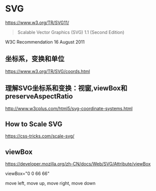 # SVG   
https://www.w3.org/TR/SVG11/  

> Scalable Vector Graphics (SVG) 1.1 (Second Edition)  

W3C Recommendation 16 August 2011  


## 坐标系，变换和单位  
https://www.w3.org/TR/SVG/coords.html  


## 理解SVG坐标系和变换：视窗,viewBox和preserveAspectRatio  
http://www.w3cplus.com/html5/svg-coordinate-systems.html  



## How to Scale SVG  

https://css-tricks.com/scale-svg/  


## viewBox  
https://developer.mozilla.org/zh-CN/docs/Web/SVG/Attribute/viewBox  



viewBox="0 0 66 66"

move left, move up, move right, move down